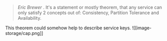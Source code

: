 > *Eric Brewer* . It's a statement or mostly theorem, that any service can only satisfy 2 concepts out of: Consistency, Partition Tolerance and Availability. 

This theorem could somehow help to describe service keys.
![[image-storage/cap.png]]